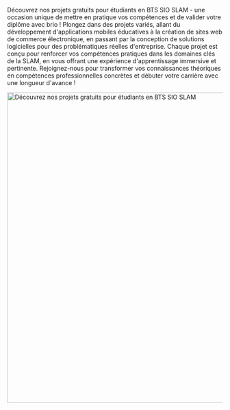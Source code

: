 <section class="py-6 md:py-16 px-4">
    <p class="text-gray-600 pt-8 xl:text-center text-md lg:text-lg max-w-4xl mx-auto">
        Découvrez nos projets gratuits pour étudiants en BTS SIO SLAM - une occasion unique de mettre en pratique vos compétences et de valider votre diplôme avec brio ! Plongez dans des projets variés, allant du développement d'applications mobiles éducatives à la création de sites web de commerce électronique, en passant par la conception de solutions logicielles pour des problématiques réelles d'entreprise. Chaque projet est conçu pour renforcer vos compétences pratiques dans les domaines clés de la SLAM, en vous offrant une expérience d'apprentissage immersive et pertinente. Rejoignez-nous pour transformer vos connaissances théoriques en compétences professionnelles concrètes et débuter votre carrière avec une longueur d'avance !
    </p>
</section>
<section class="py-6 md:py-16 px-4">
    <img class="h-[400px] md:h-[550px]" width="727" height="723" src="https://raw.githubusercontent.com/Microleadoff/content/master/images/Library-pana.svg" alt="Découvrez nos projets gratuits pour étudiants en BTS SIO SLAM">
</section>